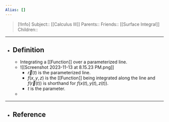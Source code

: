```yaml
---
Alias: []
---
```

> [!Info]
> Subject:: [[Calculus III]]
> Parents:: 
> Friends:: [[Surface Integral]]
> Children:: 
---
- ## Definition
	- Integrating a [[Function]] over a parameterized line. 
	- ![[Screenshot 2023-11-13 at 8.15.23 PM.png]]
		- $\vec{r}(t)$ is the parameterized line.
		- $f(x,y,z)$ is the [[Function]] being integrated along the line and $f(\vec{r}(t))$ is shorthand for $f(x(t),y(t),z(t))$.
		- $t$ is the parameter.
	- 
---
- ## Reference